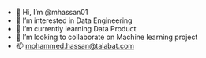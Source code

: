- 👋 Hi, I’m @mhassan01
- 👀 I’m interested in Data Engineering 
- 🌱 I’m currently learning Data Product
- 💞️ I’m looking to collaborate on Machine learning project
- 📫 mohammed.hassan@talabat.com

<!---
mhassan01/mhassan01 is a ✨ special ✨ repository because its `README.md` (this file) appears on your GitHub profile.
You can click the Preview link to take a look at your changes.
--->
